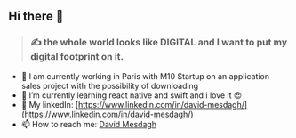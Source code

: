 ## Hi there 👋

> ### :writing_hand: the whole world looks like DIGITAL and I want to put my digital footprint on it.

- 🔭 I am currently working in Paris with M10 Startup on an application sales project with the possibility of downloading
- 🌱 I’m currently learning react native and swift and i love it :heart_eyes: 
- 💬 My linkedIn: [https://www.linkedin.com/in/david-mesdagh/](https://www.linkedin.com/in/david-mesdagh/)
- 📫 How to reach me: [David Mesdagh](mailto:mesdagh.david@orange.fr)

